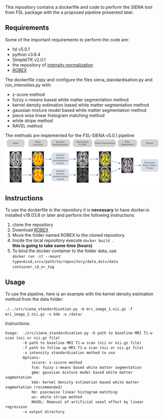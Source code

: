 This repository contains a dockerfile and code to perform the SIENA tool from FSL  package with the a proposed pipeline presented later.

## Requirements

Some of the important requirements to perform the code are:
- fsl v5.0.1
- python v3.6.4
- SimpleITK v2.0.1
- the repository of [intensity normalization](https://github.com/jcreinhold/intensity-normalization)
- [ROBEX](https://www.nitrc.org/projects/robex/)

The dockerfile copy and configure the files siena_standardisation.py and run_intensities.py with:

- z-score method
- fuzzy c-means based white matter segmentation method
- kernel density estimation based white matter segmentation method
- gaussian mixture model based white matter segmentation method
- piece wise linear histogram matching method
- white stripe method
- RAVEL method

The methods are implemented for the FSL-SIENA v5.0.1 pipeline ![pipeline](/pipeline.png)

## Instructions

To use the dockerfile in the repository it is **necessary** to have docker.io installed v19.03.8 or later and perform the following instructions

1. clone the repository
2. Download [ROBEX](https://www.nitrc.org/projects/robex/)
3. Move the folder named ROBEX to the cloned repository
4. Inside the local repository execute ```docker build . ``` <br/> 
**this is going to take some time (hours)**
5. To bind the docker container to the folder data, use <br/> 
```docker run -it --mount type=bind,src=/path/to/repository/data,dst=/data container_id_or_tag```

## Usage

To use the pipeline, here is an example with the kernel density estimation method from the data folder:<br/> 

``` ./../src/siena_standardisation.py -b mri_image_1.nii.gz -f mri_image_2.nii.gz -s kde -o /data/ ```

Instructions:

```
Usage:  ./src/siena_standardisation.py -b path to baseline MRI T1-w scan (nii or nii.gz file)
        -b path to baseline MRI T1-w scan (nii or nii.gz file)
        -f path to follow up MRI T1-w scan (nii or nii.gz file)
        -s intensity standardisation method to use
        Options:
            zscore: z-zscore method
            fcm: fuzzy c-means based white matter segmentation
            gmm: gaussian mixture model based white matter segmentation
            kde: kernel density estimation based white matter segmentation (recommended)
            hm: piecewise linear histogram matching
            ws: white stripe method 
            RAVEL: Removal of artificial voxel effect by linear regression
        -o output directory

```
